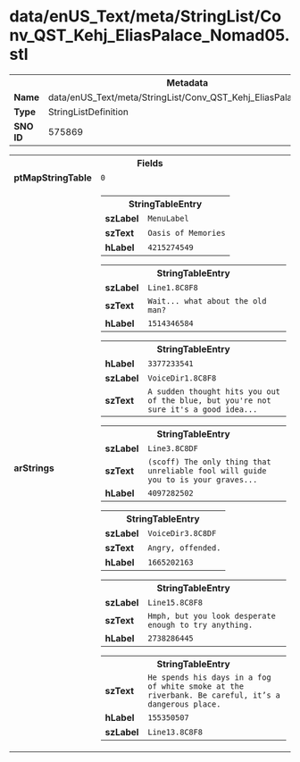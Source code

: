 <h1>data/enUS_Text/meta/StringList/Conv_QST_Kehj_EliasPalace_Nomad05.stl</h1><table><tr><th colspan="100%">Metadata</th></tr><tr><td><b>Name</b></td><td>data/enUS_Text/meta/StringList/Conv_QST_Kehj_EliasPalace_Nomad05.stl</td></tr><tr><td><b>Type</b></td><td>StringListDefinition</td></tr><tr><td><b>SNO ID</b></td><td>575869</td></tr></table>

<table><tr><th colspan="100%">Fields</th></tr><tr><td><b>ptMapStringTable</b></td><td><code>0</code></td></tr><tr><td><b>arStrings</b></td><td><table><tr><th colspan="100%">StringTableEntry</th></tr><tr><td><b>szLabel</b></td><td><code>MenuLabel</code></td></tr><tr><td><b>szText</b></td><td><code>Oasis of Memories</code></td></tr><tr><td><b>hLabel</b></td><td><code>4215274549</code></td></tr></table>


<table><tr><th colspan="100%">StringTableEntry</th></tr><tr><td><b>szLabel</b></td><td><code>Line1.8C8F8</code></td></tr><tr><td><b>szText</b></td><td><code>Wait... what about the old man?</code></td></tr><tr><td><b>hLabel</b></td><td><code>1514346584</code></td></tr></table>


<table><tr><th colspan="100%">StringTableEntry</th></tr><tr><td><b>hLabel</b></td><td><code>3377233541</code></td></tr><tr><td><b>szLabel</b></td><td><code>VoiceDir1.8C8F8</code></td></tr><tr><td><b>szText</b></td><td><code>A sudden thought hits you out of the blue, but you're not sure it's a good idea...</code></td></tr></table>


<table><tr><th colspan="100%">StringTableEntry</th></tr><tr><td><b>szLabel</b></td><td><code>Line3.8C8DF</code></td></tr><tr><td><b>szText</b></td><td><code>(scoff) The only thing that unreliable fool will guide you to is your graves...</code></td></tr><tr><td><b>hLabel</b></td><td><code>4097282502</code></td></tr></table>


<table><tr><th colspan="100%">StringTableEntry</th></tr><tr><td><b>szLabel</b></td><td><code>VoiceDir3.8C8DF</code></td></tr><tr><td><b>szText</b></td><td><code>Angry, offended.</code></td></tr><tr><td><b>hLabel</b></td><td><code>1665202163</code></td></tr></table>


<table><tr><th colspan="100%">StringTableEntry</th></tr><tr><td><b>szLabel</b></td><td><code>Line15.8C8F8</code></td></tr><tr><td><b>szText</b></td><td><code>Hmph, but you look desperate enough to try anything.</code></td></tr><tr><td><b>hLabel</b></td><td><code>2738286445</code></td></tr></table>


<table><tr><th colspan="100%">StringTableEntry</th></tr><tr><td><b>szText</b></td><td><code>He spends his days in a fog of white smoke at the riverbank. Be careful, it’s a dangerous place.</code></td></tr><tr><td><b>hLabel</b></td><td><code>155350507</code></td></tr><tr><td><b>szLabel</b></td><td><code>Line13.8C8F8</code></td></tr></table>


</td></tr></table>

